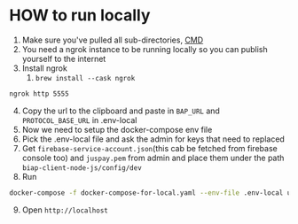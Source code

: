 # HOW to run locally

1) Make sure you've pulled all
   sub-directories, [CMD](https://stackoverflow.com/questions/1030169/pull-latest-changes-for-all-git-submodules)
2) You need a ngrok instance to be running locally so you can publish yourself to the internet
3) Install ngrok
    1) `brew install --cask ngrok`

```bash
ngrok http 5555
```

4) Copy the url to the clipboard and paste in `BAP_URL` and `PROTOCOL_BASE_URL` in .env-local
5) Now we need to setup the docker-compose env file
6) Pick the .env-local file and ask the admin for keys that need to replaced
7) Get `firebase-service-account.json`(this cab be fetched from firebase console too) and `juspay.pem` from admin and place them under the
   path `biap-client-node-js/config/dev`
8) Run

```bash
docker-compose -f docker-compose-for-local.yaml --env-file .env-local up -d
``` 

9) Open `http://localhost`
